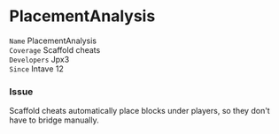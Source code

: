 # PlacementAnalysis

`Name` PlacementAnalysis<br>
`Coverage` Scaffold cheats<br>
`Developers` Jpx3<br>
`Since` Intave 12<br>

### Issue

Scaffold cheats automatically place blocks under players, so they don't have to bridge manually.

<!--
### Detection

Intave analyses block placement behavior over longer periods of time (30s-60s).

### Accuracy

PlacementAnalysis is a well-tested check that is able to detect and mitigate most scaffold cheats. 

### Issues

TODO
-->
